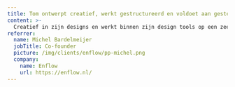 ```yaml
---
title: Tom ontwerpt creatief, werkt gestructureerd en voldoet aan gestelde eisen.
content: >-
  Creatief in zijn designs en werkt binnen zijn design tools op een zeer gestructureerde manier. Tom komt met meerdere uiteenlopende voorbeelden die vaak allen voldoen aan de gestelde eisen.
referrer:
  name: Michel Bardelmeijer
  jobTitle: Co-founder
  picture: /img/clients/enflow/pp-michel.png
  company:
    name: Enflow
    url: https://enflow.nl/
---
```

